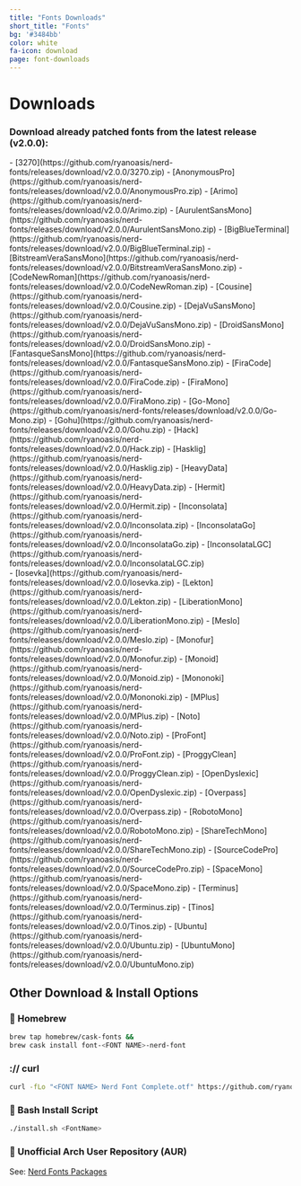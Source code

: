 ```yaml
---
title: "Fonts Downloads"
short_title: "Fonts"
bg: '#3484bb'
color: white
fa-icon: download
page: font-downloads
---
```


# Downloads

### Download already patched fonts from the latest release (v2.0.0):

<div class="half column" markdown="1">
- [3270](https://github.com/ryanoasis/nerd-fonts/releases/download/v2.0.0/3270.zip)
- [AnonymousPro](https://github.com/ryanoasis/nerd-fonts/releases/download/v2.0.0/AnonymousPro.zip)
- [Arimo](https://github.com/ryanoasis/nerd-fonts/releases/download/v2.0.0/Arimo.zip)
- [AurulentSansMono](https://github.com/ryanoasis/nerd-fonts/releases/download/v2.0.0/AurulentSansMono.zip)
- [BigBlueTerminal](https://github.com/ryanoasis/nerd-fonts/releases/download/v2.0.0/BigBlueTerminal.zip)
- [BitstreamVeraSansMono](https://github.com/ryanoasis/nerd-fonts/releases/download/v2.0.0/BitstreamVeraSansMono.zip)
- [CodeNewRoman](https://github.com/ryanoasis/nerd-fonts/releases/download/v2.0.0/CodeNewRoman.zip)
- [Cousine](https://github.com/ryanoasis/nerd-fonts/releases/download/v2.0.0/Cousine.zip)
- [DejaVuSansMono](https://github.com/ryanoasis/nerd-fonts/releases/download/v2.0.0/DejaVuSansMono.zip)
- [DroidSansMono](https://github.com/ryanoasis/nerd-fonts/releases/download/v2.0.0/DroidSansMono.zip)
- [FantasqueSansMono](https://github.com/ryanoasis/nerd-fonts/releases/download/v2.0.0/FantasqueSansMono.zip)
- [FiraCode](https://github.com/ryanoasis/nerd-fonts/releases/download/v2.0.0/FiraCode.zip)
- [FiraMono](https://github.com/ryanoasis/nerd-fonts/releases/download/v2.0.0/FiraMono.zip)
- [Go-Mono](https://github.com/ryanoasis/nerd-fonts/releases/download/v2.0.0/Go-Mono.zip)
- [Gohu](https://github.com/ryanoasis/nerd-fonts/releases/download/v2.0.0/Gohu.zip)
- [Hack](https://github.com/ryanoasis/nerd-fonts/releases/download/v2.0.0/Hack.zip)
- [Hasklig](https://github.com/ryanoasis/nerd-fonts/releases/download/v2.0.0/Hasklig.zip)
- [HeavyData](https://github.com/ryanoasis/nerd-fonts/releases/download/v2.0.0/HeavyData.zip)
- [Hermit](https://github.com/ryanoasis/nerd-fonts/releases/download/v2.0.0/Hermit.zip)
- [Inconsolata](https://github.com/ryanoasis/nerd-fonts/releases/download/v2.0.0/Inconsolata.zip)
- [InconsolataGo](https://github.com/ryanoasis/nerd-fonts/releases/download/v2.0.0/InconsolataGo.zip)
- [InconsolataLGC](https://github.com/ryanoasis/nerd-fonts/releases/download/v2.0.0/InconsolataLGC.zip)
</div>
<div class="half column" markdown="1">
- [Iosevka](https://github.com/ryanoasis/nerd-fonts/releases/download/v2.0.0/Iosevka.zip)
- [Lekton](https://github.com/ryanoasis/nerd-fonts/releases/download/v2.0.0/Lekton.zip)
- [LiberationMono](https://github.com/ryanoasis/nerd-fonts/releases/download/v2.0.0/LiberationMono.zip)
- [Meslo](https://github.com/ryanoasis/nerd-fonts/releases/download/v2.0.0/Meslo.zip)
- [Monofur](https://github.com/ryanoasis/nerd-fonts/releases/download/v2.0.0/Monofur.zip)
- [Monoid](https://github.com/ryanoasis/nerd-fonts/releases/download/v2.0.0/Monoid.zip)
- [Mononoki](https://github.com/ryanoasis/nerd-fonts/releases/download/v2.0.0/Mononoki.zip)
- [MPlus](https://github.com/ryanoasis/nerd-fonts/releases/download/v2.0.0/MPlus.zip)
- [Noto](https://github.com/ryanoasis/nerd-fonts/releases/download/v2.0.0/Noto.zip)
- [ProFont](https://github.com/ryanoasis/nerd-fonts/releases/download/v2.0.0/ProFont.zip)
- [ProggyClean](https://github.com/ryanoasis/nerd-fonts/releases/download/v2.0.0/ProggyClean.zip)
- [OpenDyslexic](https://github.com/ryanoasis/nerd-fonts/releases/download/v2.0.0/OpenDyslexic.zip)
- [Overpass](https://github.com/ryanoasis/nerd-fonts/releases/download/v2.0.0/Overpass.zip)
- [RobotoMono](https://github.com/ryanoasis/nerd-fonts/releases/download/v2.0.0/RobotoMono.zip)
- [ShareTechMono](https://github.com/ryanoasis/nerd-fonts/releases/download/v2.0.0/ShareTechMono.zip)
- [SourceCodePro](https://github.com/ryanoasis/nerd-fonts/releases/download/v2.0.0/SourceCodePro.zip)
- [SpaceMono](https://github.com/ryanoasis/nerd-fonts/releases/download/v2.0.0/SpaceMono.zip)
- [Terminus](https://github.com/ryanoasis/nerd-fonts/releases/download/v2.0.0/Terminus.zip)
- [Tinos](https://github.com/ryanoasis/nerd-fonts/releases/download/v2.0.0/Tinos.zip)
- [Ubuntu](https://github.com/ryanoasis/nerd-fonts/releases/download/v2.0.0/Ubuntu.zip)
- [UbuntuMono](https://github.com/ryanoasis/nerd-fonts/releases/download/v2.0.0/UbuntuMono.zip)
</div>
<div class="clear"></div>
<div markdown="1">

## Other Download & Install Options

###  Homebrew

```sh
brew tap homebrew/cask-fonts &&
brew cask install font-<FONT NAME>-nerd-font
```

### :// curl

```sh
curl -fLo "<FONT NAME> Nerd Font Complete.otf" https://github.com/ryanoasis/nerd-fonts/raw/master/patched-fonts/<FONT_PATH>/complete/<FONT_NAME>%20Nerd%20Font%20Complete.otf
```

###  Bash Install Script

```sh
./install.sh <FontName>
```

###  Unofficial Arch User Repository (AUR)

See: [Nerd Fonts Packages](https://aur.archlinux.org/packages/?K=nerd-fonts&SB=p)

</div>